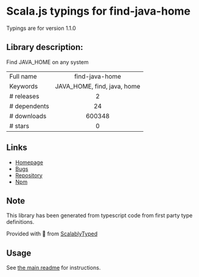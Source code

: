 
# Scala.js typings for find-java-home

Typings are for version 1.1.0

## Library description:
Find JAVA_HOME on any system

|                    |                 |
| ------------------ | :-------------: |
| Full name          | find-java-home |
| Keywords           | JAVA_HOME, find, java, home |
| # releases         | 2 |
| # dependents       | 24 |
| # downloads        | 600348 |
| # stars            | 0 |

## Links
- [Homepage](https://github.com/jsdevel/node-find-java-home)
- [Bugs](https://github.com/jsdevel/node-find-java-home/issues)
- [Repository](https://github.com/jsdevel/node-find-java-home)
- [Npm](https://www.npmjs.com/package/find-java-home)
    


## Note
This library has been generated from typescript code from first party type definitions.

Provided with :purple_heart: from [ScalablyTyped](https://github.com/oyvindberg/ScalablyTyped)

## Usage
See [the main readme](../../readme.md) for instructions.


